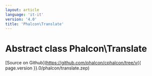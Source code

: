 ```yaml
---
layout: article
language: 'it-it'
version: '4.0'
title: 'Phalcon\Translate'
---
```

# Abstract class **Phalcon\Translate**

[Source on Github](https://github.com/phalcon/cphalcon/tree/v{{ page.version }}.0/phalcon/translate.zep)